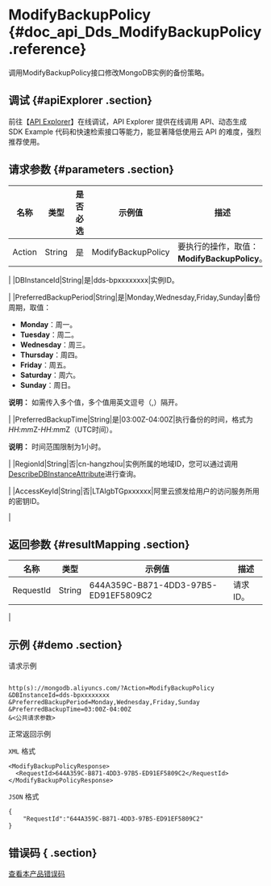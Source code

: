 # ModifyBackupPolicy {#doc_api_Dds_ModifyBackupPolicy .reference}

调用ModifyBackupPolicy接口修改MongoDB实例的备份策略。

## 调试 {#apiExplorer .section}

前往【[API Explorer](https://api.aliyun.com/#product=Dds&api=ModifyBackupPolicy)】在线调试，API Explorer 提供在线调用 API、动态生成 SDK Example 代码和快速检索接口等能力，能显著降低使用云 API 的难度，强烈推荐使用。

## 请求参数 {#parameters .section}

|名称|类型|是否必选|示例值|描述|
|--|--|----|---|--|
|Action|String|是|ModifyBackupPolicy|要执行的操作，取值：**ModifyBackupPolicy**。

 |
|DBInstanceId|String|是|dds-bpxxxxxxxx|实例ID。

 |
|PreferredBackupPeriod|String|是|Monday,Wednesday,Friday,Sunday|备份周期，取值：

 -   **Monday**：周一。
-   **Tuesday**：周二。
-   **Wednesday**：周三。
-   **Thursday**：周四。
-   **Friday**：周五。
-   **Saturday**：周六。
-   **Sunday**：周日。

 **说明：** 如需传入多个值，多个值用英文逗号（,）隔开。

 |
|PreferredBackupTime|String|是|03:00Z-04:00Z|执行备份的时间，格式为*HH:mm*Z-*HH:mm*Z（UTC时间）。

 **说明：** 时间范围限制为1小时。

 |
|RegionId|String|否|cn-hangzhou|实例所属的地域ID，您可以通过调用[DescribeDBInstanceAttribute](~~62010~~)进行查询。

 |
|AccessKeyId|String|否|LTAIgbTGpxxxxxx|阿里云颁发给用户的访问服务所用的密钥ID。

 |

## 返回参数 {#resultMapping .section}

|名称|类型|示例值|描述|
|--|--|---|--|
|RequestId|String|644A359C-B871-4DD3-97B5-ED91EF5809C2|请求ID。

 |

## 示例 {#demo .section}

请求示例

``` {#request_demo}

http(s)://mongodb.aliyuncs.com/?Action=ModifyBackupPolicy
&DBInstanceId=dds-bpxxxxxxxx
&PreferredBackupPeriod=Monday,Wednesday,Friday,Sunday
&PreferredBackupTime=03:00Z-04:00Z
&<公共请求参数>

```

正常返回示例

`XML` 格式

``` {#xml_return_success_demo}
<ModifyBackupPolicyResponse>
  <RequestId>644A359C-B871-4DD3-97B5-ED91EF5809C2</RequestId>
</ModifyBackupPolicyResponse>

```

`JSON` 格式

``` {#json_return_success_demo}
{
	"RequestId":"644A359C-B871-4DD3-97B5-ED91EF5809C2"
}
```

## 错误码 { .section}

[查看本产品错误码](https://error-center.aliyun.com/status/product/Dds)

